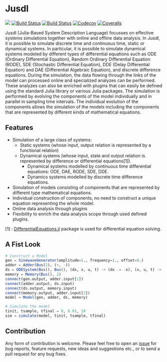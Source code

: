 # Jusdl

[![](https://img.shields.io/badge/docs-stable-blue.svg)](https://zekeriyasari.github.io/Jusdl.jl/)
[![Build Status](https://travis-ci.com/zekeriyasari/Jusdl.jl.svg?branch=master)](https://travis-ci.com/zekeriyasari/Jusdl.jl)
[![Build Status](https://ci.appveyor.com/api/projects/status/github/zekeriyasari/Jusdl.jl?svg=true)](https://ci.appveyor.com/project/zekeriyasari/Jusdl-jl)
[![Codecov](https://codecov.io/gh/zekeriyasari/Jusdl.jl/branch/master/graph/badge.svg)](https://codecov.io/gh/zekeriyasari/Jusdl.jl)
[![Coveralls](https://coveralls.io/repos/github/zekeriyasari/Jusdl.jl/badge.svg?branch=master)](https://coveralls.io/github/zekeriyasari/Jusdl.jl?branch=master)

Jusdl (Julia-Based System Description Language) focusses on effective systems simulations together with online and offline data analysis. In Jusdl, it is possible to simulate discrete time and continuous time, static or dynamical systems. In particular, it is possible to simulate dynamical systems modeled by different types of differential equations such as ODE (Ordinary Differential Equation), Random Ordinary Differential Equation (RODE), SDE (Stochastic Differential Equation), DDE (Delay Differential Equation) and DAE (Differential Algebraic Equation), and discrete difference equations. During the simulation, the data flowing through the links of the model can processed online and specialized analyzes can be performed. These analyzes can also be enriched with plugins that can easily be defined using the standard Julia library or various Julia packages. The simulation is performed by evolving the components of the model individually and in parallel in sampling time intervals. The individual evolution of the components allows the simulation of the models including the components that are represented by different kinds of mathematical equations.

## Features

* Simulation of a large class of systems: 
    * Static systems (whose input, output relation is represented by a functional relation)
    * Dynamical systems (whose input, state and output relation is represented by difference or differential equations[1]).
        * Dynamical systems modelled by continuous time differential equations: ODE, DAE, RODE, SDE, DDE.
        * Dynamics systems modelled by discrete time difference equations.
* Simulation of models consisting of components that are represented by different type mathematical equations.
* Individual construction of components, no need to construct a unique equation representing the whole model.
* Online data analysis through plugins 
* Flexibility to enrich the data analysis scope through used defined plugins.

[1] : [DifferentialEquations.jl](https://docs.juliadiffeq.org/) package is used for differential equation solving.

## A Fist Look 
```julia
# Construct a Model 
gen = SinewaveGenerator(amplitude=1., frequency=1., offset=0.)
adder = Adder(Bus(2), (+, -))
ds = ODESystem(Bus(), Bus(), (dx, x, u, t) -> (dx .= -x), (x, u, t) -> x, [1.], 0.)
memory = Memory(Bus(), 2)
connect(gen.output, adder.input[1])
connect(adder.output, ds.input)
connect(ds.output, memory.input)
connect(memory.output, adder.input[2])
model = Model(gen, adder, ds, memory)

# Simulate the model 
tinit, tsample, tfinal = 0, 0.01, 10
sim = simulate(model, tinit, tsample, tfinal)
```

## Contribution 
Any form of contribution is welcome. Please feel free to open an [issue](https://github.com/zekeriyasari/Jusdl.jl/issues) for bug reports, feature requests, new ideas and suggestions etc., or to send a pull request for any bug fixes.
